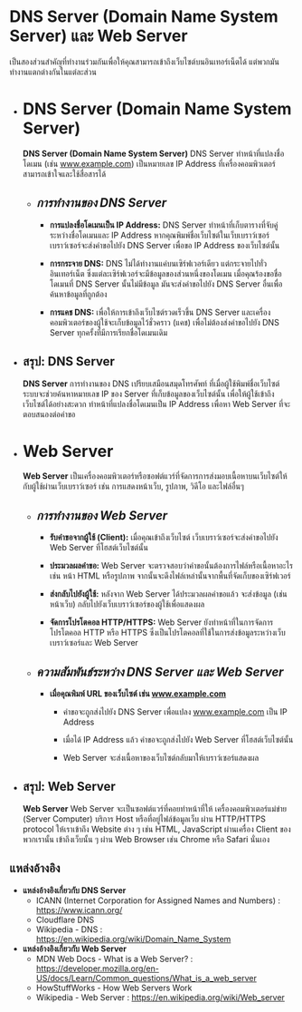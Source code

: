 
# **DNS Server (Domain Name System Server) และ Web Server**
  เป็นสองส่วนสำคัญที่ทำงานร่วมกันเพื่อให้คุณสามารถเข้าถึงเว็บไซต์บนอินเทอร์เน็ตได้ แต่พวกมันทำงานแตกต่างกันในแต่ละส่วน
* # **DNS Server (Domain Name System Server)**

    **DNS Server (Domain Name System Server)** 
    DNS Server ทำหน้าที่แปลงชื่อโดเมน (เช่น www.example.com) เป็นหมายเลข IP Address ที่เครื่องคอมพิวเตอร์สามารถเข้าใจและใช้สื่อสารได้
    * ## *การทำงานของ DNS Server*
        - **การแปลงชื่อโดเมนเป็น IP Address:** DNS Server ทำหน้าที่เก็บตารางที่จับคู่ระหว่างชื่อโดเมนและ IP Address หากคุณพิมพ์ชื่อเว็บไซต์ในเว็บเบราว์เซอร์ เบราว์เซอร์จะส่งคำขอไปยัง DNS Server เพื่อขอ IP Address ของเว็บไซต์นั้น
    
       -  **การกระจาย DNS:** DNS ไม่ได้ทำงานแค่บนเซิร์ฟเวอร์เดียว แต่กระจายไปทั่วอินเทอร์เน็ต ซึ่งแต่ละเซิร์ฟเวอร์จะมีข้อมูลของส่วนหนึ่งของโดเมน เมื่อคุณร้องขอชื่อโดเมนที่ DNS Server นั้นไม่มีข้อมูล มันจะส่งคำขอไปยัง DNS Server อื่นเพื่อค้นหาข้อมูลที่ถูกต้อง

        - **การแคช DNS:** เพื่อให้การเข้าถึงเว็บไซต์รวดเร็วขึ้น DNS Server และเครื่องคอมพิวเตอร์ของผู้ใช้จะเก็บข้อมูลไว้ชั่วคราว (แคช) เพื่อไม่ต้องส่งคำขอไปยัง DNS Server ทุกครั้งที่มีการเรียกชื่อโดเมนเดิม

* ## **สรุป: DNS Server**
    **DNS Server**  การทำงานของ DNS
เปรียบเสมือนสมุดโทรศัพท์ ที่เมื่อผู้ใช้พิมพ์ชื่อเว็บไซต์ ระบบจะช่วยค้นหาหมายเลข IP ของ Server
ที่เก็บข้อมูลของเว็บไซต์นั้น เพื่อให้ผู้ใช้เข้าถึงเว็บไซต์ได้อย่างสะดวก
ทำหน้าที่แปลงชื่อโดเมนเป็น IP Address เพื่อหา Web Server ที่จะตอบสนองต่อคำขอ
#
* # **Web Server**
    **Web Server** เป็นเครื่องคอมพิวเตอร์หรือซอฟต์แวร์ที่จัดการการส่งมอบเนื้อหาบนเว็บไซต์ให้กับผู้ใช้ผ่านเว็บเบราว์เซอร์ เช่น การแสดงหน้าเว็บ, รูปภาพ, วิดีโอ และไฟล์อื่นๆ

    * ## *การทำงานของ Web Server*
        - **รับคำขอจากผู้ใช้ (Client):** เมื่อคุณเข้าถึงเว็บไซต์ เว็บเบราว์เซอร์จะส่งคำขอไปยัง Web Server ที่โฮสต์เว็บไซต์นั้น

        - **ประมวลผลคำขอ:** Web Server จะตรวจสอบว่าคำขอนั้นต้องการไฟล์หรือเนื้อหาอะไร เช่น หน้า HTML หรือรูปภาพ จากนั้นจะดึงไฟล์เหล่านั้นจากพื้นที่จัดเก็บของเซิร์ฟเวอร์

        - **ส่งกลับไปยังผู้ใช้:** หลังจาก Web Server ได้ประมวลผลคำขอแล้ว จะส่งข้อมูล (เช่น หน้าเว็บ) กลับไปยังเว็บเบราว์เซอร์ของผู้ใช้เพื่อแสดงผล

        - **จัดการโปรโตคอล HTTP/HTTPS:** Web Server ยังทำหน้าที่ในการจัดการโปรโตคอล HTTP หรือ HTTPS ซึ่งเป็นโปรโตคอลที่ใช้ในการส่งข้อมูลระหว่างเว็บเบราว์เซอร์และ Web Server

    * ## *ความสัมพันธ์ระหว่าง DNS Server และ Web Server*
      
        - **เมื่อคุณพิมพ์ URL ของเว็บไซต์ เช่น www.example.com**
          
          * คำขอจะถูกส่งไปยัง DNS Server เพื่อแปลง www.example.com เป็น IP Address
            
          * เมื่อได้ IP Address แล้ว คำขอจะถูกส่งไปยัง Web Server ที่โฮสต์เว็บไซต์นั้น
            
          * Web Server จะส่งเนื้อหาของเว็บไซต์กลับมาให้เบราว์เซอร์แสดงผล
* ## **สรุป: Web Server**
    **Web Server**  Web Server จะเป็นซอฟต์แวร์ที่คอยทำหน้าที่ให้
เครื่องคอมพิวเตอร์แม่ข่าย (Server Computer) บริการ Host หรือที่อยู่ไฟล์ข้อมูลเว็บ ผ่าน
HTTP/HTTPS protocol ให้เราเข้าถึง Website ต่าง ๆ เช่น HTML, JavaScript ผ่านเครื่อง
Client ของพวกเรานั้น เข้าถึงเว็บนั้น ๆ ผ่าน Web Browser เช่น Chrome หรือ Safari นั่นเอง

## แหล่งอ้างอิง
  - **แหล่งอ้างอิงเกี่ยวกับ DNS Server**
    - ICANN (Internet Corporation for Assigned Names and Numbers)  : https://www.icann.org/
    - Cloudflare DNS  
    - Wikipedia - DNS  : https://en.wikipedia.org/wiki/Domain_Name_System
  - **แหล่งอ้างอิงเกี่ยวกับ Web Server**
    - MDN Web Docs - What is a Web Server?  : https://developer.mozilla.org/en-US/docs/Learn/Common_questions/What_is_a_web_server
    - HowStuffWorks - How Web Servers Work
    - Wikipedia - Web Server  : https://en.wikipedia.org/wiki/Web_server
